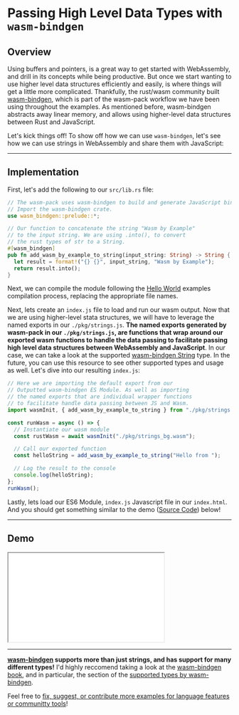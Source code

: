 # Passing High Level Data Types with `wasm-bindgen`

## Overview

Using buffers and pointers, is a great way to get started with WebAssembly, and drill in its concepts while being productive. But once we start wanting to use higher level data structures efficiently and easily, is where things will get a little more complicated. Thankfully, the rust/wasm community built [wasm-bindgen](https://github.com/rustwasm/wasm-bindgen), which is part of the wasm-pack workflow we have been using throughout the examples. As mentioned before, wasm-bindgen abstracts away linear memory, and allows using higher-level data structures between Rust and JavaScript.

Let's kick things off! To show off how we can use `wasm-bindgen`, let's see how we can use strings in WebAssembly and share them with JavaScript:

---

## Implementation

First, let's add the following to our `src/lib.rs` file:

```rust
// The wasm-pack uses wasm-bindgen to build and generate JavaScript binding file.
// Import the wasm-bindgen crate.
use wasm_bindgen::prelude::*;

// Our function to concatenate the string "Wasm by Example"
// to the input string. We are using .into(), to convert
// the rust types of str to a String.
#[wasm_bindgen]
pub fn add_wasm_by_example_to_string(input_string: String) -> String {
  let result = format!("{} {}", input_string, "Wasm by Example");
  return result.into();
}
```

Next, we can compile the module following the [Hello World](/example-redirect?exampleName=hello-world) examples compilation process, replacing the appropriate file names.

Next, lets create an `index.js` file to load and run our wasm output. Now that we are using higher-level stata structures, we will have to leverage the named exports in our `./pkg/strings.js`. **The named exports generated by wasm-pack in our `./pkg/strings.js`, are functions that wrap around our exported wasm functions to handle the data passing to facilitate passing high level data structures between WebAssembly and JavaScript**. In our case, we can take a look at the supported [wasm-bindgen String](https://rustwasm.github.io/docs/wasm-bindgen/reference/types/string.html) type. In the future, you can use this resource to see other supported types and usage as well. Let's dive into our resulting `index.js`:

```javascript
// Here we are importing the default export from our
// Outputted wasm-bindgen ES Module. As well as importing
// the named exports that are individual wrapper functions
// to facilitate handle data passing between JS and Wasm.
import wasmInit, { add_wasm_by_example_to_string } from "./pkg/strings.js";

const runWasm = async () => {
  // Instantiate our wasm module
  const rustWasm = await wasmInit("./pkg/strings_bg.wasm");

  // Call our exported function
  const helloString = add_wasm_by_example_to_string("Hello from ");

  // Log the result to the console
  console.log(helloString);
};
runWasm();
```

Lastly, lets load our ES6 Module, `index.js` Javascript file in our `index.html`. And you should get something similar to the demo ([Source Code](/source-redirect?path=examples/passing-high-level-data-types-with-wasm-bindgen/demo/rust)) below!

---

## Demo

<iframe width="350px" height="200px" title="Rust Demo" src="/demo-redirect?example-name=passing-high-level-data-types-with-wasm-bindgen"></iframe>

---

**[wasm-bindgen](https://github.com/rustwasm/wasm-bindgen) supports more than just strings, and has support for many different types!** I'd highly reccomend taking a look at the [wasm-bindgen book](https://rustwasm.github.io/docs/wasm-bindgen/), and in particular, the section of the [supported types by wasm-bindgen](https://rustwasm.github.io/docs/wasm-bindgen/reference/types.html).

Feel free to [fix, suggest, or contribute more examples for language features or communitty tools](https://github.com/torch2424/wasm-by-example)!
